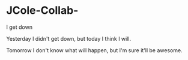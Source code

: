 # JCole-Collab-
I get down

Yesterday I didn't get down, but today I think I will. 

Tomorrow I don't know what will happen, but I'm sure it'll be awesome. 
